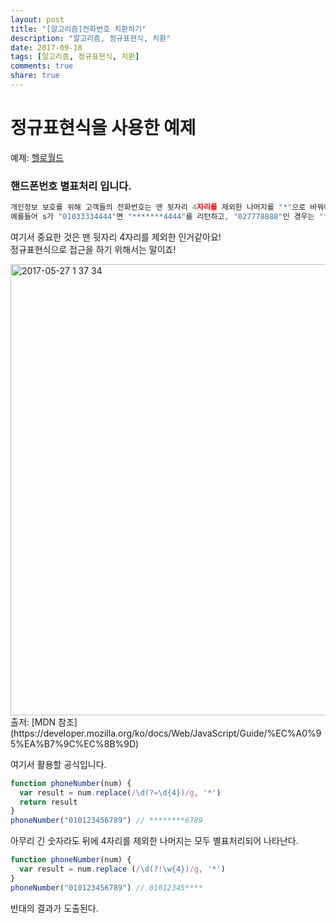 ```yaml
---
layout: post
title: "[알고리즘]전화번호 치환하기"
description: "알고리즘, 정규표현식, 치환"
date: 2017-09-18
tags: [알고리즘, 정규표현식, 치환]
comments: true
share: true
---
```


# 정규표현식을 사용한 예제

예제: [헬로월드](http://tryhelloworld.co.kr/)  

### 핸드폰번호 별표처리 입니다.  

```js
개인정보 보호를 위해 고객들의 전화번호는 맨 뒷자리 4자리를 제외한 나머지를 "*"으로 바꿔야 합니다.
예를들어 s가 "01033334444"면 "*******4444"를 리턴하고, "027778888"인 경우는 "*****8888"을 리턴하면 됩니다.
```
여기서 중요한 것은 맨 뒷자리 4자리를 제외한 인거같아요!  
정규표현식으로 접근을 하기 위해서는 말이죠!   

<img width="722" alt="2017-05-27 1 37 34" src="https://cloud.githubusercontent.com/assets/25549306/26518030/b7cae76a-42e1-11e7-9725-72227d23a40f.png">
출저: [MDN 참조](https://developer.mozilla.org/ko/docs/Web/JavaScript/Guide/%EC%A0%95%EA%B7%9C%EC%8B%9D)

여기서 활용할 공식입니다.

```js
function phoneNumber(num) {
  var result = num.replace(/\d(?=\d{4})/g, '*')
  return result
}
phoneNumber("010123456789") // ********6789
```
아무리 긴 숫자라도 뒤에 4자리를 제외한 나머지는 모두 별표처리되어 나타난다.  

```js
function phoneNumber(num) {
  var result = num.replace (/\d(?!\w{4})/g, '*')
}
phoneNumber("010123456789") // 01012345****
```
반대의 결과가 도출된다.  

